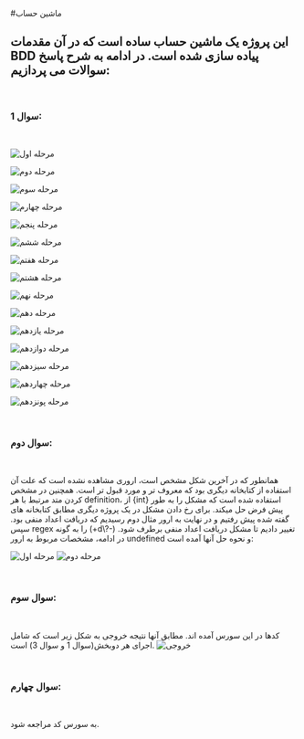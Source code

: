 #ماشین حساب
## این پروژه یک ماشین حساب ساده است که در آن مقدمات BDD پیاده سازی شده است. در ادامه به شرح پاسخ سوالات می پردازیم:
<br>

### سوال 1: 
<br>

![مرحله اول](https://github.com/alirezababazadeh/BDD-Calculator/assets/45295180/e7d2ea2b-54a4-4c84-844c-c7f101743981)
<br>

![مرحله دوم](https://github.com/alirezababazadeh/BDD-Calculator/assets/45295180/2d5c8f50-e1e4-4b27-93bf-6c641073e32a)
<br>

![مرحله سوم](https://github.com/alirezababazadeh/BDD-Calculator/assets/45295180/248bbcd6-762c-439f-a303-b1a4c97a2cdf)
<br>

![مرحله چهارم](https://github.com/alirezababazadeh/BDD-Calculator/assets/45295180/4c53ecfd-e49a-4eb5-b597-70c6f4ec86c6)
<br>

![مرحله پنجم](https://github.com/alirezababazadeh/BDD-Calculator/assets/45295180/5e62af36-0633-418e-a963-b18c776b1cbe)
<br>

![مرحله ششم](https://github.com/alirezababazadeh/BDD-Calculator/assets/45295180/c1e1e250-7037-4121-b1b5-28252cd8b853)
<br>

![مرحله هفتم](https://github.com/alirezababazadeh/BDD-Calculator/assets/45295180/454224ca-b9be-4053-a8f9-115d79c2659a)
<br>

![مرحله هشتم](https://github.com/alirezababazadeh/BDD-Calculator/assets/45295180/155af01d-73ca-445f-b3a2-6b18ba0513ec)
<br>

![مرحله نهم](https://github.com/alirezababazadeh/BDD-Calculator/assets/45295180/55297086-4fb2-4c9c-9ae0-64be9db8fee3)
<br>

![مرحله دهم](https://github.com/alirezababazadeh/BDD-Calculator/assets/45295180/fda8e672-c045-4eb2-b370-17c12d75e7be)
<br>

![مرحله یازدهم](https://github.com/alirezababazadeh/BDD-Calculator/assets/45295180/7428b704-6809-418a-a6c8-5a8767bd185c)
<br>

![مرحله دوازدهم](https://github.com/alirezababazadeh/BDD-Calculator/assets/45295180/51dd9e44-645f-48ec-a2b5-e815207fe286)
<br>

![مرحله سیزدهم](https://github.com/alirezababazadeh/BDD-Calculator/assets/45295180/94a1b515-fd35-442d-a3af-bf955194596e)
<br>

![مرحله چهاردهم](https://github.com/alirezababazadeh/BDD-Calculator/assets/45295180/38a6cfec-fd95-4d32-af3e-3f92a0cddd35)
<br>

![مرحله پونزدهم](https://github.com/alirezababazadeh/BDD-Calculator/assets/45295180/1348d589-c6c0-47c4-9252-b057bcfdf6f6)

<br>

### سوال دوم:
<br>

همانطور که در آخرین شکل مشخص است، اروری مشاهده نشده است که علت آن استفاده از کتابخانه دیگری بود که معروف تر و مورد قبول تر است. همچنین در مشخص کردن متد مرتبط با هر definition، از {int} استفاده شده است که مشکل را به طور پیش فرض حل میکند. برای رخ دادن مشکل در یک پروژه دیگری مطابق کتابخانه های گفته شده پیش رفتیم و در نهایت به ارور مثال دوم رسیدیم که دریافت اعداد منفی بود. سپس regex را به گونه (+d\\?-) تغییر دادیم تا مشکل دریافت اعداد منفی برطرف شود. در ادامه، مشخصات مربوط به ارور undefined و نحوه حل آنها آمده است:


![مرحله اول](https://github.com/alirezababazadeh/BDD-Calculator/assets/45295180/c9bc34e8-1126-46f6-9af7-3963e5c5916e)
![مرحله دوم](https://github.com/alirezababazadeh/BDD-Calculator/assets/45295180/13201bae-50b7-40ae-a1f3-bc2b82d4547a)

<br>

### سوال سوم:
<br>

کدها در این سورس آمده اند. مطابق آنها نتیجه خروجی به شکل زیر است که شامل اجرای هر دوبخش(سوال 1 و سوال 3) است.
![خروجی](https://github.com/alirezababazadeh/BDD-Calculator/assets/45295180/796390fe-ffdf-4a8f-a756-d14f7c58e1ea)


<br>

### سوال چهارم:
<br>

به سورس کد مراجعه شود. 
